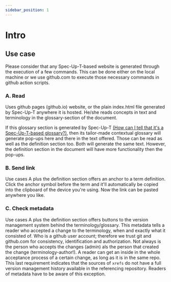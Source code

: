 ```yaml
---
sidebar_position: 1
---
```


# Intro

## Use case

Please consider that any Spec-Up-T-based website is generated through the execution of a few commands. This can be done either on the local machine or we use github.com to execute those necessary commands in github action scripts.

### A. Read
Uses github pages (github.io) website, or the plain index.html file generated by Spec-Up-T anywhere it is hosted. He/she reads concepts in text and terminology in the glossary-section of the document. 

If this glossary section is generated by Spec-Up-T [(How can I tell that it's a Spec-Up-T-based glossary?)](../../how-can-determine-spec-up-t), then its tailor-made contextual glossary will generate pop-ups here and there in the text offered. Those can be read as well as the definition section too. Both will generate the same text. However, the definition section in the document will have more functionality then the pop-ups.

### B. Send link
Use cases A plus the definition section offers an anchor to a term definition. Click the anchor symbol before the term and it'll automatically be copied into the clipboard of the device you're using.
Now the link can be pasted anywhere you like.

### C. Check metadata

Use cases A plus the definition section offers buttons to the version management system behind the terminology/glossary. This metadata tells a reader who accepted a change to the terminology, when and exactly what it consisted of. Who is a github user account; therefore we trust git and github.com for consistency, identification and authorization. Not always is the person who accepts the changes (admin) als the person that created the change (terminology-author!). A reader can get an inside in the whole acceptance process of a certain change, as long as it is in the same repo.
This last requirement indicates that the sources of `xrefs` do not have a full version management history available in the referencing repository. Readers of metadata have to be aware of this exception.